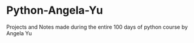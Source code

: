 # Python-Angela-Yu
Projects and Notes made during the entire 100 days of python course by Angela Yu
